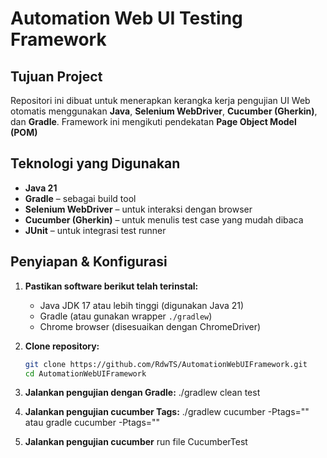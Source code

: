 # Automation Web UI Testing Framework

## Tujuan Project

Repositori ini dibuat untuk menerapkan kerangka kerja pengujian UI Web otomatis menggunakan **Java**, **Selenium WebDriver**, **Cucumber (Gherkin)**, dan **Gradle**. Framework ini mengikuti pendekatan **Page Object Model (POM)**


## Teknologi yang Digunakan

- **Java 21**
- **Gradle** – sebagai build tool
- **Selenium WebDriver** – untuk interaksi dengan browser
- **Cucumber (Gherkin)** – untuk menulis test case yang mudah dibaca
- **JUnit** – untuk integrasi test runner

## Penyiapan & Konfigurasi

1. **Pastikan software berikut telah terinstal:**
   - Java JDK 17 atau lebih tinggi (digunakan Java 21)
   - Gradle (atau gunakan wrapper `./gradlew`)
   - Chrome browser (disesuaikan dengan ChromeDriver)

2. **Clone repository:**
   ```bash
   git clone https://github.com/RdwTS/AutomationWebUIFramework.git
   cd AutomationWebUIFramework

3. **Jalankan pengujian dengan Gradle:**
  ./gradlew clean test
  
4. **Jalankan pengujian cucumber Tags:**
  ./gradlew cucumber -Ptags="" atau  gradle cucumber -Ptags=""

5. **Jalankan pengujian cucumber**
   run file CucumberTest

